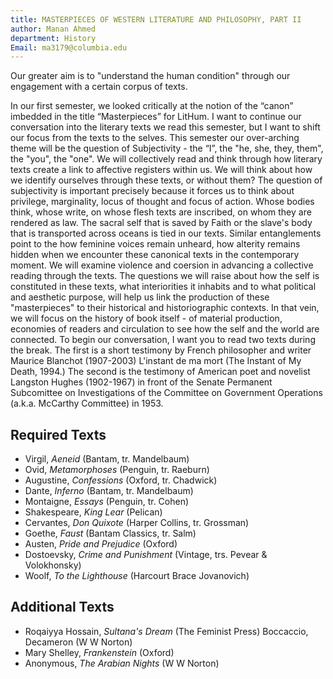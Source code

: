 ```yaml
---
title: MASTERPIECES OF WESTERN LITERATURE AND PHILOSOPHY, PART II
author: Manan Ahmed
department: History
Email: ma3179@columbia.edu
---
```


Our greater aim is to "understand the human condition" through our engagement with a certain corpus of texts.

In our first semester, we looked critically at the notion of the “canon” imbedded in the title “Masterpieces” for LitHum. I want to continue our conversation into the literary texts we read this semester, but I want to shift our focus from the texts to the selves.
This semester our over-arching theme will be the question of Subjectivity - the “I”, the "he, she, they, them", the "you", the "one". We will collectively read and think through how literary texts create a link to affective registers within us. We will think about how we identify ourselves through these texts, or without them? The question of subjectivity is important precisely because it forces us to think about privilege, marginality, locus of thought and focus of action. Whose bodies think, whose write, on whose flesh texts are inscribed, on whom they are rendered as law. The sacral self that is saved by Faith or the slave's body that is transported across oceans is tied in our texts. Similar entanglements point to the how feminine voices remain unheard, how alterity remains hidden when we encounter these canonical texts in the contemporary moment.
We will examine violence and coersion in advancing a collective reading through the texts. The questions we will raise about how the self is constituted in these texts, what interiorities it inhabits and to what political and aesthetic purpose, will help us link the production of these "masterpieces" to their historical and historiographic contexts. In that vein, we will focus on the history of book itself - of material production, economies of readers and circulation to see how the self and the world are connected.
To begin our conversation, I want you to read two texts during the break. The first is a short testimony by French philosopher and writer Maurice Blanchot (1907-2003) L'instant de ma mort (The Instant of My Death, 1994.) The second is the testimony of American poet and novelist Langston Hughes (1902-1967) in front of the Senate Permanent Subcomittee on Investigations of the Committee on Government Operations (a.k.a. McCarthy Committee) in 1953.

## Required Texts

* Virgil, *Aeneid* (Bantam, tr. Mandelbaum)
* Ovid, *Metamorphoses* (Penguin, tr. Raeburn)
* Augustine, *Confessions* (Oxford, tr. Chadwick)
* Dante, *Inferno* (Bantam, tr. Mandelbaum)
* Montaigne, *Essays* (Penguin, tr. Cohen)
* Shakespeare, *King Lear* (Pelican)
* Cervantes, *Don Quixote* (Harper Collins, tr. Grossman)
* Goethe, *Faust* (Bantam Classics, tr. Salm)
* Austen, *Pride and Prejudice* (Oxford)
* Dostoevsky, *Crime and Punishment* (Vintage, trs. Pevear & Volokhonsky)
* Woolf, *To the Lighthouse* (Harcourt Brace Jovanovich)

## Additional Texts

* Roqaiyya Hossain, *Sultana's Dream* (The Feminist Press) Boccaccio, Decameron (W W Norton)
* Mary Shelley, *Frankenstein* (Oxford)
* Anonymous, *The Arabian Nights* (W W Norton)
